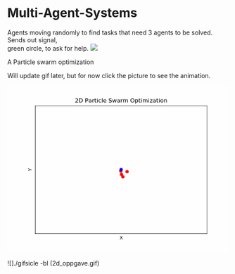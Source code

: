 # Multi-Agent-Systems

Agents moving randomly to find tasks that need 3 agents to be solved. Sends out signal,  
green circle, to ask for help.
![](agent_c.gif)

  
  
A Particle swarm optimization

Will update gif later, but for now click the picture to see the animation.
  
![](2d_oppgave.gif)

![]./gifsicle -bl (2d_oppgave.gif)
